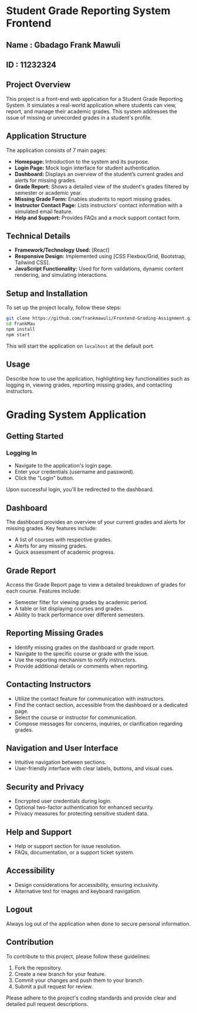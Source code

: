 # Student Grade Reporting System Frontend

## Name : Gbadago Frank Mawuli
## ID : 11232324

## Project Overview

This project is a front-end web application for a Student Grade Reporting System. It simulates a real-world application where students can view, report, and manage their academic grades. This system addresses the issue of missing or unrecorded grades in a student's profile.

## Application Structure

The application consists of 7 main pages:

- **Homepage:** Introduction to the system and its purpose.
- **Login Page:** Mock login interface for student authentication.
- **Dashboard:** Displays an overview of the student’s current grades and alerts for missing grades.
- **Grade Report:** Shows a detailed view of the student's grades filtered by semester or academic year.
- **Missing Grade Form:** Enables students to report missing grades.
- **Instructor Contact Page:** Lists instructors' contact information with a simulated email feature.
- **Help and Support:** Provides FAQs and a mock support contact form.

## Technical Details

- **Framework/Technology Used:** [React]
- **Responsive Design:** Implemented using [CSS Flexbox/Grid, Bootstrap, Tailwind CSS].
- **JavaScript Functionality:** Used for form validations, dynamic content rendering, and simulating interactions.

## Setup and Installation

To set up the project locally, follow these steps:

```bash
git clone https://github.com/frankmawuli/Frontend-Grading-Assignment.git
cd frankMau
npm install
npm start
```

This will start the application on `localhost` at the default port.

## Usage

Describe how to use the application, highlighting key functionalities such as logging in, viewing grades, reporting missing grades, and contacting instructors.
# Grading System Application

## Getting Started

### Logging In
- Navigate to the application's login page.
- Enter your credentials (username and password).
- Click the "Login" button.

Upon successful login, you'll be redirected to the dashboard.

## Dashboard

The dashboard provides an overview of your current grades and alerts for missing grades. Key features include:

- A list of courses with respective grades.
- Alerts for any missing grades.
- Quick assessment of academic progress.

## Grade Report

Access the Grade Report page to view a detailed breakdown of grades for each course. Features include:

- Semester filter for viewing grades by academic period.
- A table or list displaying courses and grades.
- Ability to track performance over different semesters.

## Reporting Missing Grades

- Identify missing grades on the dashboard or grade report.
- Navigate to the specific course or grade with the issue.
- Use the reporting mechanism to notify instructors.
- Provide additional details or comments when reporting.

## Contacting Instructors

- Utilize the contact feature for communication with instructors.
- Find the contact section, accessible from the dashboard or a dedicated page.
- Select the course or instructor for communication.
- Compose messages for concerns, inquiries, or clarification regarding grades.

## Navigation and User Interface

- Intuitive navigation between sections.
- User-friendly interface with clear labels, buttons, and visual cues.

## Security and Privacy

- Encrypted user credentials during login.
- Optional two-factor authentication for enhanced security.
- Privacy measures for protecting sensitive student data.

## Help and Support

- Help or support section for issue resolution.
- FAQs, documentation, or a support ticket system.

## Accessibility

- Design considerations for accessibility, ensuring inclusivity.
- Alternative text for images and keyboard navigation.

## Logout

Always log out of the application when done to secure personal information.




## Contribution

To contribute to this project, please follow these guidelines:

1. Fork the repository.
2. Create a new branch for your feature.
3. Commit your changes and push them to your branch.
4. Submit a pull request for review.

Please adhere to the project's coding standards and provide clear and detailed pull request descriptions.
